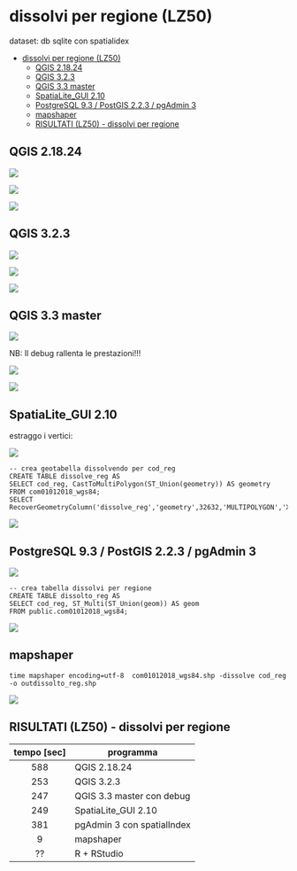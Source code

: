 # dissolvi per regione (LZ50)

dataset: db sqlite con spatialidex

<!-- TOC -->

- [dissolvi per regione (LZ50)](#dissolvi-per-regione-lz50)
    - [QGIS 2.18.24](#qgis-21824)
    - [QGIS 3.2.3](#qgis-323)
    - [QGIS 3.3 master](#qgis-33-master)
    - [SpatiaLite_GUI 2.10](#spatialitegui-210)
    - [PostgreSQL 9.3 / PostGIS 2.2.3 / pgAdmin 3](#postgresql-93--postgis-223--pgadmin-3)
    - [mapshaper](#mapshaper)
    - [RISULTATI (LZ50) - dissolvi per regione](#risultati-lz50---dissolvi-per-regione)

<!-- /TOC -->

## QGIS 2.18.24

![](../img/qgis21824_info.png)

![](../img/dissolvi_regione/qgis21824_01.png)

![](../img/dissolvi_regione/qgis21824_02.png)

## QGIS 3.2.3

![](../img/qgis323_info.png)

![](../img/dissolvi_regione/qgis323_01.png)

![](../img/dissolvi_regione/qgis323_02.png)

## QGIS 3.3 master

![](../img/qgis33_master_info.png)

NB: Il debug rallenta le prestazioni!!!

![](../img/dissolvi_regione/qgis33master_01.png)

![](../img/dissolvi_regione/qgis33master_02.png)

## SpatiaLite_GUI 2.10

estraggo i vertici:

![](../img/spatialite_gui_210_info.png)

```
-- crea geotabella dissolvendo per cod_reg
CREATE TABLE dissolve_reg AS
SELECT cod_reg, CastToMultiPolygon(ST_Union(geometry)) AS geometry 
FROM com01012018_wgs84;
SELECT RecoverGeometryColumn('dissolve_reg','geometry',32632,'MULTIPOLYGON','XY');
```
![](../img/dissolvi_regione/spatialite_gui_210_01.png)

## PostgreSQL 9.3 / PostGIS 2.2.3 / pgAdmin 3

![](../img/pgAmin3_info.png)

```
-- crea tabella dissolvi per regione
CREATE TABLE dissolto_reg AS
SELECT cod_reg, ST_Multi(ST_Union(geom)) AS geom  
FROM public.com01012018_wgs84;
```
![](../img/dissolvi_regione/pgAmin3_01.png)

## mapshaper 

```
time mapshaper encoding=utf-8  com01012018_wgs84.shp -dissolve cod_reg -o outdissolto_reg.shp
```

![](../img/dissolvi_regione/mapshaper_01.png)

## RISULTATI (LZ50) - dissolvi per regione

tempo [sec]|programma
:---------:|---------
588|QGIS 2.18.24
253|QGIS 3.2.3
247|QGIS 3.3 master con debug
249|SpatiaLite_GUI 2.10
381|pgAdmin 3 con spatialIndex
9|mapshaper
??|R + RStudio
